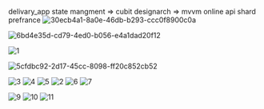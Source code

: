 delivary_app
state mangment => cubit
designarch => mvvm
online api 
shard prefrance
![30ecb4a1-8a0e-46db-b293-ccc0f8900c0a](https://github.com/alaahasanen75/delivary_app/assets/139650889/a5c3fd30-0f79-400d-bcf7-2ed46e9e2d36)

![6bd4e35d-cd79-4ed0-b056-e4a1dad20f12](https://github.com/alaahasanen75/delivary_app/assets/139650889/fbc23850-784d-4a97-aed4-0fdfa3c179c0)



![1](https://github.com/alaahasanen75/delivary_app/assets/139650889/4490c4fa-bb5c-43a1-95a8-ae75681d9951)

![5cfdbc92-2d17-45cc-8098-ff20c852cb52](https://github.com/alaahasanen75/delivary_app/assets/139650889/0a6de80c-7830-4f76-b6b6-87d2dd277ad9)

![3](https://github.com/alaahasanen75/delivary_app/assets/139650889/15b30ea4-0428-4046-aa65-1b3e3e7f62d2)
![4](https://github.com/alaahasanen75/delivary_app/assets/139650889/f183240d-7ae2-4bc9-8bc9-0c2bf19b47ef)
![5](https://github.com/alaahasanen75/delivary_app/assets/139650889/40f7424b-6105-4dbd-86b4-13b21bbd94f6)
![2](https://github.com/alaahasanen75/delivary_app/assets/139650889/4f7f18c7-4458-45f5-9cfc-1a15dee8ab9e)
![6](https://github.com/alaahasanen75/delivary_app/assets/139650889/d1cd40cb-4d83-4f06-9ae1-1877b0dec0d8)
![7](https://github.com/alaahasanen75/delivary_app/assets/139650889/a892abf5-3ef0-42f4-a0bf-5c05e0d4ffd3)

![9](https://github.com/alaahasanen75/delivary_app/assets/139650889/bf1522bb-6ad3-4d57-be21-d8546e0fe87c)
![10](https://github.com/alaahasanen75/delivary_app/assets/139650889/9a35740e-f465-4ddf-808a-4e182a95a550)
![11](https://github.com/alaahasanen75/delivary_app/assets/139650889/50288475-3181-436f-9e96-00705f4e750d)

